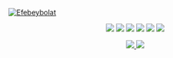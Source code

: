 [![Efebeybolat](https://efebeybolat.github.io/assets/png/Efebeybolat%20Banner.png)](https://efebeybolat.github.io/)
<p align="center">
   <a href="https://discord.com/users/521771131385151488" target"blank_"><img src="https://img.shields.io/badge/discord%20-111111.svg?&style=for-the-badge&logo=discord&logoColor=white"></a>
   <a href="https://open.spotify.com/user/31aac5pvykdvab4rwdkuzjyfezuy" target"blank_"><img src="https://img.shields.io/badge/Spotify%20-111111.svg?&style=for-the-badge&logo=spotify&logoColor=white"></a>
   <a href="https://www.youtube.com/channel/UCgtus-fBss-VPbTTlNoftIg" target"blank_"><img src="https://img.shields.io/badge/youtube%20-111111.svg?&style=for-the-badge&logo=youtube&logoColor=white"></a>
   <a href="https://www.instagram.com/Efebeybolat_Coder" target"blank_"><img src="https://img.shields.io/badge/INSTAGRAM%20-111111.svg?&style=for-the-badge&logo=instagram&logoColor=white"></a>
   <a href="https://github.com/efebeybolat" target"blank_"><img src="https://img.shields.io/badge/GitHub%20-111111.svg?&style=for-the-badge&logo=github&logoColor=white"></a>
   <a href="https://twitter.com/efebeybolat" target"blank_"><img src="https://img.shields.io/badge/Twitter%20-111111.svg?&style=for-the-badge&logo=twitter&logoColor=white"></a>
</p>
<div align="center">
   <a href="https://discord.com/users/521771131385151488" target="_blank">
      <img src="https://lanyard-profile-readme.vercel.app/api/521771131385151488?bg=111111">
      <img src="https://dc.redhub.tr/api/user/521771131385151488">
   </a>
</div>
